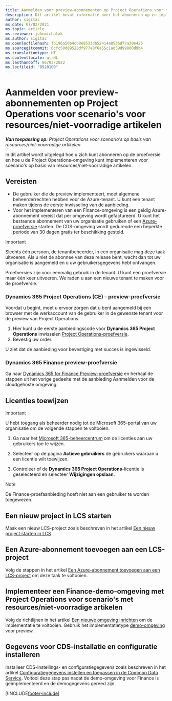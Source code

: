 ```yaml
---
title: Aanmelden voor preview-abonnementen op Project Operations voor scenario's voor resources/niet-voorradige artikelen
description: Dit artikel bevat informatie over het abonneren op en implementeren van Project Operations voor scenario's op basis van resources/niet-voorradige artikelen.
author: sigitac
ms.date: 07/02/2021
ms.topic: article
ms.reviewer: johnmichalak
ms.author: sigitac
ms.openlocfilehash: fb196a50b4cb9e8533db52414e8536d77a30e425
ms.sourcegitcommit: 6cfc50d89528df977a8f6a55c1ad39d99800d9b4
ms.translationtype: HT
ms.contentlocale: nl-NL
ms.lasthandoff: 06/03/2022
ms.locfileid: "8920100"
---
```

# <a name="sign-up-for-project-operations-preview-subscriptions-for-resource-non-stocked-scenarios"></a>Aanmelden voor preview-abonnementen op Project Operations voor scenario's voor resources/niet-voorradige artikelen

_**Van toepassing op:** Project Operations voor scenario's op basis van resources/niet-voorradige artikelen_



In dit artikel wordt uitgelegd hoe u zich kunt abonneren op de proefversie en hoe u de Project Operations-omgeving kunt implementeren voor scenario's op basis van resources/niet-voorradige artikelen.

## <a name="prerequisites"></a>Vereisten
- De gebruiker die de preview implementeert, moet algemene beheerderrechten hebben voor de Azure-tenant. U kunt een tenant maken tijdens de eerste inwisseling van de aanbieding. 
- Voor het implementeren van een Finance-omgeving is een geldig Azure-abonnement vereist dat per omgeving wordt gefactureerd. U kunt het bestaande abonnement van uw organisatie gebruiken of een [Azure-proefversie](https://azure.microsoft.com/free/) starten. De CDS-omgeving wordt gedurende een beperkte periode van 30 dagen gratis ter beschikking gesteld.

> [!IMPORTANT]
> Slechts één persoon, de tenantbeheerder, in een organisatie mag deze taak uitvoeren. Als u niet de abonnee van deze release bent, wacht dan tot uw organisatie is aangemeld en u uw gebruikersgegevens hebt ontvangen.
> 
> Proefversies zijn voor eenmalig gebruik in de tenant. U kunt een proefversie maar één keer uitvoeren. We raden u aan een nieuwe tenant te maken voor de proefversie.


### <a name="dynamics-365-project-operations-ce---preview-trial"></a>Dynamics 365 Project Operations (CE) - preview-proefversie 

Voordat u begint, moet u ervoor zorgen dat u bent aangemeld bij een browser met de werkaccount van de gebruiker in de gewenste tenant voor de preview van Project Operations.

1. Hier kunt u de eerste aanbiedingscode voor **Dynamics 365 Project Operations** inwisselen [Project Operations-proefversie](https://aka.ms/try-po).
2. Bevestig uw order.

  U ziet dat de aanbieding voor bevestiging met succes is ingewisseld.

### <a name="dynamics-365-finance-preview-trial"></a>Dynamics 365 Finance preview-proefversie

Ga naar [Dynamics 365 for Finance Preview-proefversie](https://aka.ms/trypoche) en herhaal de stappen uit het vorige gedeelte met de aanbieding Aanmelden voor de cloudgehoste omgeving.  

## <a name="assign-licenses"></a>Licenties toewijzen

> [!IMPORTANT]
> U hebt toegang als beheerder nodig tot de Microsoft 365-portal van uw organisatie om de volgende stappen te voltooien.

1. Ga naar het [Microsoft 365-beheercentrum](https://portal.office.com/) om de licenties aan uw gebruikers toe te wijzen.

2. Selecteer op de pagina **Actieve gebruikers** de gebruikers waaraan u een licentie wilt toewijzen.

3. Controleer of de **Dynamics 365 Project Operations**-licentie is geselecteerd en selecteer **Wijzigingen opslaan**.

> [!NOTE]
> De Finance-proefaanbieding hoeft niet aan een gebruiker te worden toegewezen.

## <a name="start-a-new-project-in-lcs"></a>Een nieuw project in LCS starten

Maak een nieuw LCS-project zoals beschreven in het artikel [Een nieuw project starten in LCS](create-lcs-project.md)

## <a name="add-an-azure-subscription-to-an-lcs-project"></a>Een Azure-abonnement toevoegen aan een LCS-project

Volg de stappen in het artikel [Een Azure-abonnement toevoegen aan een LCS-project](resource-add-azure-subscription-lcs-project.md) om deze taak te voltooien.

## <a name="deploy-finance-demo-environment-with-project-operations-for-resourcenon-stocked-scenarios"></a>Implementeer een Finance-demo-omgeving met Project Operations voor scenario's met resources/niet-voorradige artikelen

Volg de richtlijnen in het artikel [Een nieuwe omgeving inrichten](resource-provision-new-environment.md) om de implementatie te voltooien. Gebruik het implementatietype [demo-omgeving](/dynamics365/fin-ops-core/dev-itpro/deployment/deploy-demo-environment) voor preview. 

## <a name="install-cds-setup-and-configuration-data"></a>Gegevens voor CDS-installatie en configuratie installeren

Installeer CDS-instellings- en configuratiegegevens zoals beschreven in het artikel [Configuratiegegevens instellen en toepassen in de Common Data Service](resource-apply-pro-setup-config-data.md).
Voltooi deze stap pas nadat de demo-omgeving voor Finance is geïmplementeerd en de demogegevens gereed zijn.


[!INCLUDE[footer-include](../includes/footer-banner.md)]
